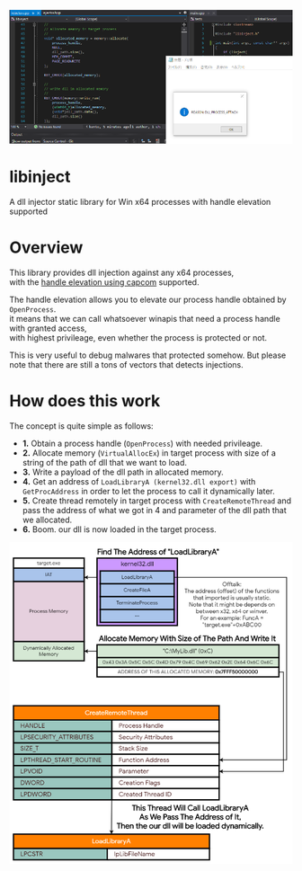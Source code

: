 ![IMAGE](image.png)

# libinject
A dll injector static library for Win x64 processes with handle elevation supported

# Overview

This library provides dll injection against any x64 processes,  
with the [handle elevation using capcom](https://github.com/notscimmy/libelevate) supported.

The handle elevation allows you to elevate our process handle obtained by `OpenProcess`.  
it means that we can call whatsoever winapis that need a process handle with granted access,  
with highest privileage, even whether the process is protected or not.

This is very useful to debug malwares that protected somehow.
But please note that there are still a tons of vectors that detects injections.

# How does this work

The concept is quite simple as follows:

- **1.** Obtain a process handle (`OpenProcess`) with needed privileage.
- **2.** Allocate memory (`VirtualAllocEx`) in target process with size of a string of the path of dll that we want to load.
- **3.** Write a payload of the dll path in allocated memory.
- **4.** Get an address of `LoadLibraryA (kernel32.dll export)` with `GetProcAddress` in order to let the process to call it dynamically later.
- **5.** Create thread remotely in target process with `CreateRemoteThread` and pass the address of what we got in 4 and parameter of the dll path that we allocated.
- **6.** Boom. our dll is now loaded in the target process.

![IMAGE](image2.png)
